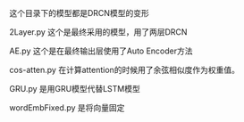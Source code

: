 这个目录下的模型都是DRCN模型的变形

2Layer.py 这个是最终采用的模型，用了两层DRCN

AE.py 这个是在最终输出层使用了Auto Encoder方法

cos-atten.py 在计算attention的时候用了余弦相似度作为权重值。

GRU.py 是用GRU模型代替LSTM模型

wordEmbFixed.py 是将向量固定

